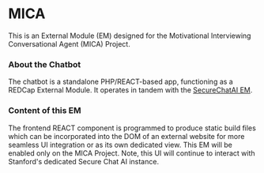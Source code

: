 # MICA

This is an External Module (EM) designed for the Motivational Interviewing Conversational Agent (MICA) Project.

### About the Chatbot

The chatbot is a standalone PHP/REACT-based app, functioning as a REDCap External Module. It operates in tandem with the [SecureChatAI EM](https://github.com/susom/secureChatAI).

### Content of this EM

The frontend REACT component is programmed to produce static build files which can be incorporated into the DOM of an external website for more seamless UI integration or as its own dedicated view. This EM will be enabled only on the MICA Project. Note, this UI will continue to interact with Stanford's dedicated Secure Chat AI instance.
